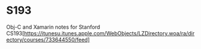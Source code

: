 S193
====
Obj-C and Xamarin notes for Stanford CS193[https://itunesu.itunes.apple.com/WebObjects/LZDirectory.woa/ra/directory/courses/733644550/feed]
